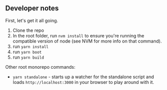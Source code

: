 ## Developer notes

First, let's get it all going.

1. Clone the repo
2. In the root folder, run `nvm install` to ensure you're running the compatible version of node (see NVM for more info on that command).
3. run `yarn install` 
4. run `yarn boot`
5. run `yarn build`

Other root monorepo commands:

- `yarn standalone` - starts up a watcher for the standalone script and loads `http://localhost:3000` in your browser to play around with it.
